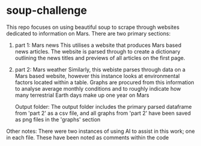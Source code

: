 # soup-challenge

This repo focuses on using beautiful soup to scrape through websites dedicated to information on Mars. There are two primary sections:

1) part 1: Mars news
This utilises a website that produces Mars based news articles. The website is parsed through to create a dictionary outlining the news titles and previews of all articles on the first page.

2) part 2: Mars weather
Similarly, this webiste parses through data on a Mars based website, however this instance looks at environmental factors located within a table. Graphs are procured from this information to analyse average monthly conditions and to roughly indicate how many terrestrial Earth days make up one year on Mars

    Output folder:
    The output folder includes the primary parsed dataframe from 'part 2' as a csv file, and all graphs from 'part 2' have been saved as png files in the 'graphs' section

Other notes:
There were two instances of using AI to assist in this work; one in each file. These have been noted as comments within the code
